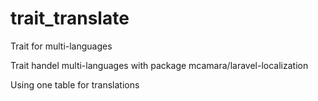 # trait_translate
Trait for multi-languages

Trait handel multi-languages with package mcamara/laravel-localization
 
 Using one table for translations

